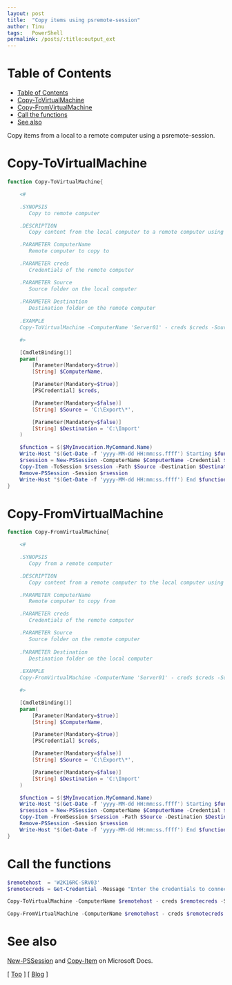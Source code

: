 ```yaml
---
layout: post
title:  "Copy items using psremote-session"
author: Tinu
tags:   PowerShell
permalink: /posts/:title:output_ext
---
```


# Table of Contents

- [Table of Contents](#table-of-contents)
- [Copy-ToVirtualMachine](#copy-tovirtualmachine)
- [Copy-FromVirtualMachine](#copy-fromvirtualmachine)
- [Call the functions](#call-the-functions)
- [See also](#see-also)

Copy items from a local to a remote computer using a psremote-session.

# Copy-ToVirtualMachine

````powershell
function Copy-ToVirtualMachine{

    <#

    .SYNOPSIS
       Copy to remote computer

    .DESCRIPTION
       Copy content from the local computer to a remote computer using psremote-session

    .PARAMETER ComputerName
       Remote computer to copy to

    .PARAMETER creds
       Credentials of the remote computer

    .PARAMETER Source
       Source folder on the local computer
 
    .PARAMETER Destination
       Destination folder on the remote computer
 
    .EXAMPLE
    Copy-ToVirtualMachine -ComputerName 'Server01' - creds $creds -Source 'C:\Export\*' -Destination 'C:\Import'

    #>

    [CmdletBinding()]
    param(
        [Parameter(Mandatory=$true)]
        [String] $ComputerName,

        [Parameter(Mandatory=$true)]
        [PSCredential] $creds,

        [Parameter(Mandatory=$false)]
        [String] $Source = 'C:\Export\*',

        [Parameter(Mandatory=$false)]
        [String] $Destination = 'C:\Import'
    )

    $function = $($MyInvocation.MyCommand.Name)
    Write-Host "$(Get-Date -f 'yyyy-MM-dd HH:mm:ss.ffff') Starting $function" -ForegroundColor Yellow
    $rsession = New-PSSession -ComputerName $ComputerName -Credential $creds
    Copy-Item -ToSession $rsession -Path $Source -Destination $Destination -Force -Recurse
    Remove-PSSession -Session $rsession
    Write-Host "$(Get-Date -f 'yyyy-MM-dd HH:mm:ss.ffff') End $function" -ForegroundColor Yellow
}
````

# Copy-FromVirtualMachine

````powershell
function Copy-FromVirtualMachine{

    <#

    .SYNOPSIS
       Copy from a remote computer

    .DESCRIPTION
       Copy content from a remote computer to the local computer using psremote-session

    .PARAMETER ComputerName
       Remote computer to copy from

    .PARAMETER creds
       Credentials of the remote computer

    .PARAMETER Source
       Source folder on the remote computer
 
    .PARAMETER Destination
       Destination folder on the local computer
 
    .EXAMPLE
    Copy-FromVirtualMachine -ComputerName 'Server01' - creds $creds -Source 'C:\Export\*' -Destination 'C:\Import'

    #>

    [CmdletBinding()]
    param(
        [Parameter(Mandatory=$true)]
        [String] $ComputerName,

        [Parameter(Mandatory=$true)]
        [PSCredential] $creds,

        [Parameter(Mandatory=$false)]
        [String] $Source = 'C:\Export\*',

        [Parameter(Mandatory=$false)]
        [String] $Destination = 'C:\Import'
    )

    $function = $($MyInvocation.MyCommand.Name)
    Write-Host "$(Get-Date -f 'yyyy-MM-dd HH:mm:ss.ffff') Starting $function" -ForegroundColor Yellow
    $rsession = New-PSSession -ComputerName $ComputerName -Credential $creds
    Copy-Item -FromSession $rsession -Path $Source -Destination $Destination -Force -Recurse
    Remove-PSSession -Session $rsession
    Write-Host "$(Get-Date -f 'yyyy-MM-dd HH:mm:ss.ffff') End $function" -ForegroundColor Yellow
}
````

# Call the functions

````powershell
$remotehost  = 'W2K16RC-SRV03'
$remotecreds = Get-Credential -Message "Enter the credentials to connect to $remotehost" -UserName 'Administrator'

Copy-ToVirtualMachine -ComputerName $remotehost - creds $remotecreds -Source 'C:\Export\*' -Destination 'C:\Import'

Copy-FromVirtualMachine -ComputerName $remotehost - creds $remotecreds -Source 'C:\Export\*' -Destination 'C:\Import'
````

# See also

[New-PSSession](https://docs.microsoft.com/en-us/powershell/module/microsoft.powershell.core/new-pssession?view=powershell-6) and
[Copy-Item](https://docs.microsoft.com/en-us/powershell/module/microsoft.powershell.management/copy-item?view=powershell-6) on Microsoft Docs.

[ [Top](#table-of-contents) ] [ [Blog](../devops.html) ]